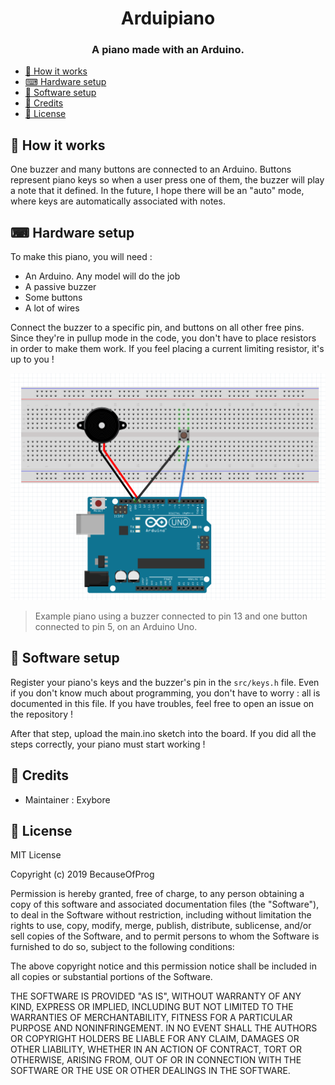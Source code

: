 <div align="center">
  <h1>Arduipiano</h1>
  <h3>A piano made with an Arduino.</h3>
</div>

- [🌈 How it works](#-how-it-works)
- [⌨ Hardware setup](#-hardware-setup)
- [📲 Software setup](#-software-setup)
- [📜 Credits](#-credits)
- [🔐 License](#-license)

## 🌈 How it works

One buzzer and many buttons are connected to an Arduino. Buttons represent piano keys so when a user press one of them, the buzzer will play a note that it defined. In the future, I hope there will be an "auto" mode, where keys are automatically associated with notes.

## ⌨ Hardware setup

To make this piano, you will need :

- An Arduino. Any model will do the job
- A passive buzzer
- Some buttons
- A lot of wires

Connect the buzzer to a specific pin, and buttons on all other free pins. Since they're in pullup mode in the code, you don't have to place resistors in order to make them work. If you feel placing a current limiting resistor, it's up to you !

![Basic setup](docs/basic-setup.png)

> Example piano using a buzzer connected to pin 13 and one button connected to pin 5, on an Arduino Uno.

## 📲 Software setup

Register your piano's keys and the buzzer's pin in the `src/keys.h` file. Even if you don't know much about programming, you don't have to worry : all is documented in this file. If you have troubles, feel free to open an issue on the repository !

After that step, upload the main.ino sketch into the board. If you did all the steps correctly, your piano must start working !

## 📜 Credits

- Maintainer : Exybore

## 🔐 License

MIT License

Copyright (c) 2019 BecauseOfProg

Permission is hereby granted, free of charge, to any person obtaining a copy
of this software and associated documentation files (the "Software"), to deal
in the Software without restriction, including without limitation the rights
to use, copy, modify, merge, publish, distribute, sublicense, and/or sell
copies of the Software, and to permit persons to whom the Software is
furnished to do so, subject to the following conditions:

The above copyright notice and this permission notice shall be included in all
copies or substantial portions of the Software.

THE SOFTWARE IS PROVIDED "AS IS", WITHOUT WARRANTY OF ANY KIND, EXPRESS OR
IMPLIED, INCLUDING BUT NOT LIMITED TO THE WARRANTIES OF MERCHANTABILITY,
FITNESS FOR A PARTICULAR PURPOSE AND NONINFRINGEMENT. IN NO EVENT SHALL THE
AUTHORS OR COPYRIGHT HOLDERS BE LIABLE FOR ANY CLAIM, DAMAGES OR OTHER
LIABILITY, WHETHER IN AN ACTION OF CONTRACT, TORT OR OTHERWISE, ARISING FROM,
OUT OF OR IN CONNECTION WITH THE SOFTWARE OR THE USE OR OTHER DEALINGS IN THE
SOFTWARE.
